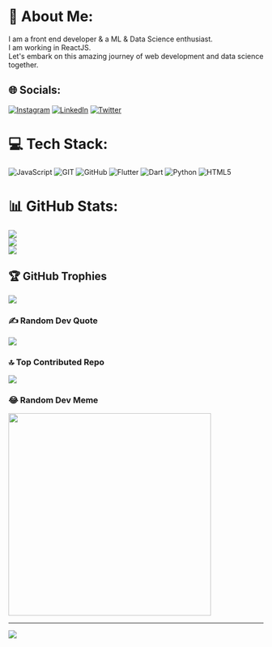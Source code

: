 # 💫 About Me:
I am a front end developer & a ML & Data Science enthusiast.<br>I am working in ReactJS.<br>Let's embark on this amazing journey of web development and data science together.


## 🌐 Socials:
[![Instagram](https://img.shields.io/badge/Instagram-%23E4405F.svg?logo=Instagram&logoColor=white)](https://instagram.com/notjawad404) [![LinkedIn](https://img.shields.io/badge/LinkedIn-%230077B5.svg?logo=linkedin&logoColor=white)](https://linkedin.com/in/notjawad404) [![Twitter](https://img.shields.io/badge/Twitter-%231DA1F2.svg?logo=Twitter&logoColor=white)](https://twitter.com/notjawad404) 

# 💻 Tech Stack:
![JavaScript](https://img.shields.io/badge/javascript-%23323330.svg?style=for-the-badge&logo=javascript&logoColor=%23F7DF1E) ![GIT](https://img.shields.io/badge/Git-fc6d26?style=for-the-badge&logo=git&logoColor=white) ![GitHub](https://img.shields.io/badge/GitHub-%23121011.svg?style=for-the-badge&logo=github&logoColor=white) ![Flutter](https://img.shields.io/badge/Flutter-%2302569B.svg?style=for-the-badge&logo=Flutter&logoColor=white) ![Dart](https://img.shields.io/badge/dart-%230175C2.svg?style=for-the-badge&logo=dart&logoColor=white) ![Python](https://img.shields.io/badge/python-3670A0?style=for-the-badge&logo=python&logoColor=ffdd54) ![HTML5](https://img.shields.io/badge/html5-%23E34F26.svg?style=for-the-badge&logo=html5&logoColor=white)
# 📊 GitHub Stats:
![](https://github-readme-stats.vercel.app/api?username=notjawad404&theme=dark&hide_border=false&include_all_commits=true&count_private=true)<br/>
![](https://github-readme-streak-stats.herokuapp.com/?user=notjawad404&theme=dark&hide_border=false)<br/>
![](https://github-readme-stats.vercel.app/api/top-langs/?username=notjawad404&theme=dark&hide_border=false&include_all_commits=true&count_private=true&layout=compact)

## 🏆 GitHub Trophies
![](https://github-profile-trophy.vercel.app/?username=notjawad404&theme=discord&no-frame=false&no-bg=true&margin-w=4)

### ✍️ Random Dev Quote
![](https://quotes-github-readme.vercel.app/api?type=horizontal&theme=gruvbox)

### 🔝 Top Contributed Repo
![](https://github-contributor-stats.vercel.app/api?username=notjawad404&limit=5&theme=dark&combine_all_yearly_contributions=true)

### 😂 Random Dev Meme
<img src='https://randommeme-five.vercel.app/' style="height: 400px;"/>

---
[![](https://visitcount.itsvg.in/api?id=notjawad404&icon=0&color=1)](https://visitcount.itsvg.in)

<!-- Proudly created with GPRM ( https://gprm.itsvg.in ) -->
